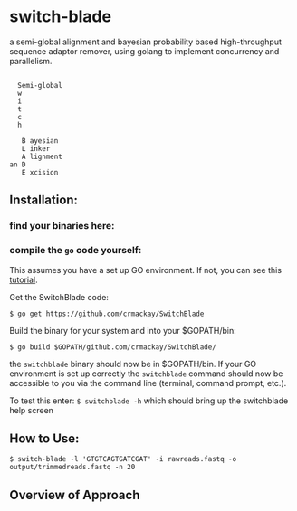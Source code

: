 # switch-blade
a semi-global alignment and bayesian probability based high-throughput sequence adaptor remover, using golang to implement concurrency and parallelism.
```

  Semi-global
  w
  i
  t
  c
  h

   B ayesian
   L inker
   A lignment
an D
   E xcision
```

## Installation:

### find your binaries here:

### compile the `go` code yourself:

This assumes you have a set up GO environment. If not, you can see this [tutorial](test.com).

Get the SwitchBlade code:

`$ go get https://github.com/crmackay/SwitchBlade`

Build the binary for your system and into your $GOPATH/bin:

`$ go build $GOPATH/github.com/crmackay/SwitchBlade/`

the `switchblade` binary should now be in $GOPATH/bin. If your GO environment is set up correctly the `switchblade` command should now be accessible to you via the command line (terminal, command prompt, etc.).

To test this enter:
`$ switchblade -h` which should bring up the switchblade help screen

## How to Use:

`$ switch-blade -l 'GTGTCAGTGATCGAT' -i rawreads.fastq -o output/trimmedreads.fastq -n 20`



## Overview of Approach
